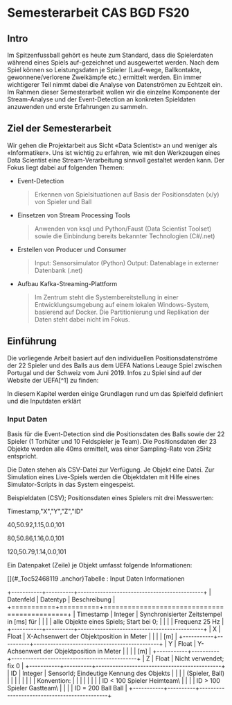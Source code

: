 # Semesterarbeit CAS BGD FS20

## Intro
Im Spitzenfussball gehört es heute zum Standard, dass die Spielerdaten während eines Spiels auf-gezeichnet und ausgewertet werden. Nach dem Spiel können so Leistungsdaten je Spieler (Lauf-wege, Ballkontakte, gewonnene/verlorene Zweikämpfe etc.) ermittelt werden. Ein immer wichtigerer Teil nimmt dabei die Analyse von Datenströmen zu Echtzeit ein.
Im Rahmen dieser Semesterarbeit wollen wir die einzelne Komponente der Stream-Analyse und der Event-Detection an konkreten Spieldaten anzuwenden und erste Erfahrungen zu sammeln.

## Ziel der Semesterarbeit
Wir gehen die Projektarbeit aus Sicht «Data Scientist» an und weniger
als «Informatiker». Uns ist wichtig zu erfahren, wie mit den Werkzeugen
eines Data Scientist eine Stream-Verarbeitung sinnvoll gestaltet werden
kann. Der Fokus liegt dabei auf folgenden Themen:

-   Event-Detection
    > Erkennen von Spielsituationen auf Basis der Positionsdaten (x/y)
    > von Spieler und Ball

-   Einsetzen von Stream Processing Tools
    > Anwenden von ksql und Python/Faust (Data Scientist Toolset) sowie
    > die Einbindung bereits bekannter Technologien (C\#/.net)

-   Erstellen von Producer und Consumer
    > Input: Sensorsimulator (Python)
    > Output: Datenablage in externer Datenbank (.net)

-   Aufbau Kafka-Streaming-Plattform
    > Im Zentrum steht die Systembereitstellung in einer 
    Entwicklungsumgebung auf einem lokalen Windows-System, basierend auf
    Docker. Die Partitionierung und Replikation der Daten steht dabei
    nicht im Fokus.

## Einführung
Die vorliegende Arbeit basiert auf den individuellen
Positionsdatenströme der 22 Spieler und des Balls aus dem UEFA Nations
Leauge Spiel zwischen Portugal und der Schweiz vom Juni 2019. Infos zu
Spiel sind auf der Website der UEFA[^1] zu finden:

In diesem Kapitel werden einige Grundlagen rund um das Spielfeld
definiert und die Inputdaten erklärt

### Input Daten
Basis für die Event-Detection sind die Positionsdaten des Balls sowie
der 22 Spieler (1 Torhüter und 10 Feldspieler je Team). Die
Positionsdaten der 23 Objekte werden alle 40ms ermittelt, was einer
Sampling-Rate von 25Hz entspricht.

Die Daten stehen als CSV-Datei zur Verfügung. Je Objekt eine Datei. Zur
Simulation eines Live-Spiels werden die Objektdaten mit Hilfe eines
Simulator-Scripts in das System eingespeist.

Beispieldaten (CSV); Positionsdaten eines Spielers mit drei Messwerten:

Timestamp,\"X\",\"Y\",\"Z\",\"ID\"

40,50.92,1.15,0.0,101

80,50.86,1.16,0.0,101

120,50.79,1.14,0.0,101

Ein Datenpaket (Zeile) je Objekt umfasst folgende Informationen:

[]{#_Toc52468119 .anchor}Tabelle : Input Daten Informationen

+-----------+----------+---------------------------------------------+
| Datenfeld | Datentyp | Beschreibung                                |
+===========+==========+=============================================+
| Timestamp | Integer  | Synchronisierter Zeitstempel in \[ms\] für  |
|           |          | alle Objekte eines Spiels; Start bei 0;     |
|           |          | Frequenz 25 Hz                              |
+-----------+----------+---------------------------------------------+
| X         | Float    | X-Achsenwert der Objektposition in Meter    |
|           |          | \[m\]                                       |
+-----------+----------+---------------------------------------------+
| Y         | Float    | Y-Achsenwert der Objektposition in Meter    |
|           |          | \[m\]                                       |
+-----------+----------+---------------------------------------------+
| Z         | Float    | Nicht verwendet; fix 0                      |
+-----------+----------+---------------------------------------------+
| ID        | Integer  | SensorId; Eindeutige Kennung des Objekts    |
|           |          | (Spieler, Ball)                             |
|           |          |                                             |
|           |          | Konvention:                                 |
|           |          |                                             |
|           |          | ID \< 100 Spieler Heimteam\                 |
|           |          | ID \> 100 Spieler Gastteam\                 |
|           |          | ID = 200 Ball Ball                          |
+-----------+----------+---------------------------------------------+
